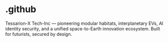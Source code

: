 # .github
Tessarion-X Tech-Inc — pioneering modular habitats, interplanetary EVs, AI identity security, and a unified space-to-Earth innovation ecosystem. Built for futurists, secured by design.
